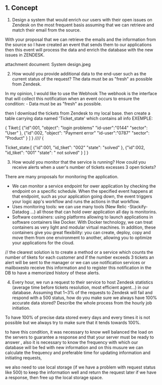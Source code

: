 
## 1. Concept
1. Design a system that would enrich our users with their open issues on Zendesk on the most frequent basis assuming that we can retrieve and match their email from the source.

With your proposal that we can retrieve the emails and the information from the source so 
I have created an event that sends them to our applications then this event will process the data and 
enrich the database with the new issues in ZENDESK.

attachment document:
System design.jpeg

2. How would you provide additional data to the end-user such as the current status of the request? The data must be as "fresh" as possible from Zendesk.

In my opinion, I would like to use the Webhook The webhook is the interface that will collect this 
notification when an event occurs to ensure the condition: - Data must be as "fresh" as possible.

then I download the tickets from Zendesk to my local base. 
then create a table carrying data named 'Ticket_state' which contains all info
EXEMPLE:

{
Tiket:[
		{"id":001,
		 "object": "login problems"
		 "id-user":"0144"
		 "sector": "User"
		},
		{"id":002,
	 	"object": "Payment error"
		"id-user":"0787"
		"sector": "Product"
		}
	]
}
*////*
{

Ticket_state:[
		{"id":001,
		 "id_tiket": "002"
		 "state": "solved"
		},
		{"id":002,
	 	"id_tiket": "001"
		"state": " not solved"
		}
	]
}


3. How would you monitor that the service is running? How could you receive alerts when a user's number of tickets excesses 3 open tickets?

There are many proposals for monitoring the application.
- We can monitor a service endpoint for ower application by checking the endpoint on a specific
schedule. When the specified event happens at that endpoint, such as your application 
going down, the event triggers your logic app's workflow and runs the actions in that workflow.
- Uses monitoring tools: we can use many tools (New Relic -Stackify-Datadog ...) 
all those that can hold ower application all day is monitorins.
- Software containers: using platforms allowing to launch applications in software containers like Docker. With Docker technology, we can treat containers as very light and modular virtual machines. 
In addition, these containers give you great flexibility: you can create, deploy, copy and move them from
one environment to another, allowing you to optimize your applications for the cloud.

//
the clearest solution is to create a method or a service which counts the number of tikets for each customer 
and if the number exceeds 3 tickets an alert will be sent to the manager or we can use notification services or mailboxesto receive this information and to register this notification in the DB to have a memorized history of these alerts.


4. Every hour, we run a request to their service to host Zendesk statistics (average time before tickets resolution, most efficient agent...) in our database. Assuming that 1~3% of the requests to Zendesk will fail and respond with a 500 status, how do you make sure we always have 100% accurate data stored? Describe the whole process from the hourly job initiation.

To have 100% of precise data stored every days and every times it is not possible but we always try to make sure that it tends towards 100%.


to have this condition, it was necessary to know well balanced the load on the servers to guarantee a response and that your server must be ready to answer , also it is necessary to know the frequency with which our database will be fed with new information and on this musure we can calculate the frequency and preferable time for updating information and initiating requests,

we also need to use local storage (if we have a problem with request status like 500) to keep the information well and return the request later if we have a response, then free up the local storage space.




